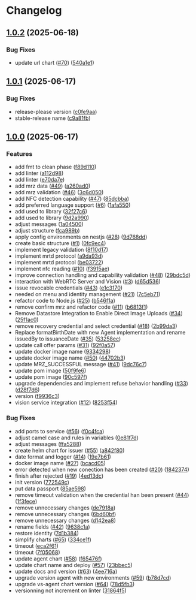 # Changelog

## [1.0.2](https://github.com/2060-io/hologram-gov-id-issuer-vs/compare/v1.0.1...v1.0.2) (2025-06-18)


### Bug Fixes

* update url chart ([#70](https://github.com/2060-io/hologram-gov-id-issuer-vs/issues/70)) ([540a1e1](https://github.com/2060-io/hologram-gov-id-issuer-vs/commit/540a1e1b6d9f2b907fd73d72d0ec38e8f7381bb3))

## [1.0.1](https://github.com/2060-io/hologram-gov-id-issuer-vs/compare/v1.0.0...v1.0.1) (2025-06-17)


### Bug Fixes

* release-please version ([c0fe9aa](https://github.com/2060-io/hologram-gov-id-issuer-vs/commit/c0fe9aa70e634eac08561ea4f8edd0bef3a5403c))
* stable-release name ([c9a81fb](https://github.com/2060-io/hologram-gov-id-issuer-vs/commit/c9a81fbc887da7828638dd64ff4d40ff879a1374))

## [1.0.0](https://github.com/2060-io/hologram-gov-id-issuer-vs/compare/v0.0.5...v1.0.0) (2025-06-17)


### Features

* add fmt to clean phase ([f89d110](https://github.com/2060-io/hologram-gov-id-issuer-vs/commit/f89d1104ddaeff920f45ef809bb110325f189d35))
* add linter ([a112d98](https://github.com/2060-io/hologram-gov-id-issuer-vs/commit/a112d98d86c6ca280c39edf50d83fa5fc2d87390))
* add linter ([e70da7e](https://github.com/2060-io/hologram-gov-id-issuer-vs/commit/e70da7e1206c5374cdba90e98b75384cbbe436f5))
* add mrz data ([#49](https://github.com/2060-io/hologram-gov-id-issuer-vs/issues/49)) ([a260ad0](https://github.com/2060-io/hologram-gov-id-issuer-vs/commit/a260ad0a9fbd6ad44c21415907ad3269843c8a1e))
* add mrz validation ([#46](https://github.com/2060-io/hologram-gov-id-issuer-vs/issues/46)) ([3c6d050](https://github.com/2060-io/hologram-gov-id-issuer-vs/commit/3c6d0505c0d9375d71cca75351e00d76d021afc7))
* add NFC detection capability ([#47](https://github.com/2060-io/hologram-gov-id-issuer-vs/issues/47)) ([85dcbba](https://github.com/2060-io/hologram-gov-id-issuer-vs/commit/85dcbba9910af4f3d3ae3a8dc12c70b27c63bed0))
* add preferred language support ([#6](https://github.com/2060-io/hologram-gov-id-issuer-vs/issues/6)) ([1afa550](https://github.com/2060-io/hologram-gov-id-issuer-vs/commit/1afa550a34ea4864fccb96a578f391aedce04d13))
* add used to library ([32f27c6](https://github.com/2060-io/hologram-gov-id-issuer-vs/commit/32f27c64273b11fda67f4973d65aebc56a91b343))
* add used to library ([9d2a990](https://github.com/2060-io/hologram-gov-id-issuer-vs/commit/9d2a9907b2655a0117ed0d2af971b8948ff698c7))
* adjust messages ([1a04500](https://github.com/2060-io/hologram-gov-id-issuer-vs/commit/1a04500346029eee5d11e1049ec43e86687654d2))
* adjust structure ([fca989b](https://github.com/2060-io/hologram-gov-id-issuer-vs/commit/fca989b621e918c6a32af4d1f41234520839d878))
* apply config environments on nestjs ([#28](https://github.com/2060-io/hologram-gov-id-issuer-vs/issues/28)) ([9d768dd](https://github.com/2060-io/hologram-gov-id-issuer-vs/commit/9d768dd33ccb4279644dd5fdd0cfdcf342fb8c0c))
* create basic structure ([#1](https://github.com/2060-io/hologram-gov-id-issuer-vs/issues/1)) ([0fc9ec4](https://github.com/2060-io/hologram-gov-id-issuer-vs/commit/0fc9ec47b0b472882c62f9e567ccb221c112a1b8))
* implement legacy validation ([8f10d17](https://github.com/2060-io/hologram-gov-id-issuer-vs/commit/8f10d17bc35e3a24ac8c0bde1cbc5a598cf0f69f))
* implement mrtd protocol ([a9da93d](https://github.com/2060-io/hologram-gov-id-issuer-vs/commit/a9da93dc2b44446a3a24ec148099ad6dfa2d2720))
* implement mrtd protocol ([be03722](https://github.com/2060-io/hologram-gov-id-issuer-vs/commit/be03722627d712bf942013d6215cd5dc18d26fbd))
* implement nfc reading ([#10](https://github.com/2060-io/hologram-gov-id-issuer-vs/issues/10)) ([f3915ae](https://github.com/2060-io/hologram-gov-id-issuer-vs/commit/f3915aee31ced842e5ef8e32c82960ded428ab2e))
* improve connection handling and capability validation ([#48](https://github.com/2060-io/hologram-gov-id-issuer-vs/issues/48)) ([29bdc5d](https://github.com/2060-io/hologram-gov-id-issuer-vs/commit/29bdc5d18e6a3d666b3cf4cbaf1df81f2b10d098))
* interaction with WebRTC Server and Vision ([#3](https://github.com/2060-io/hologram-gov-id-issuer-vs/issues/3)) ([d65d536](https://github.com/2060-io/hologram-gov-id-issuer-vs/commit/d65d53666fa0f422c01cb405e7c9088db528606b))
* issue revocable credentials ([#43](https://github.com/2060-io/hologram-gov-id-issuer-vs/issues/43)) ([e1c3170](https://github.com/2060-io/hologram-gov-id-issuer-vs/commit/e1c3170dd0603e10dae5973bd96269bc6b20233b))
* needed on menu and identity management ([#21](https://github.com/2060-io/hologram-gov-id-issuer-vs/issues/21)) ([7c5eb71](https://github.com/2060-io/hologram-gov-id-issuer-vs/commit/7c5eb7191bc0be6d755ac06d34bf05a40462767b))
* refactor code to Node.js ([#25](https://github.com/2060-io/hologram-gov-id-issuer-vs/issues/25)) ([b546f1a](https://github.com/2060-io/hologram-gov-id-issuer-vs/commit/b546f1aa803ae336653952b3105c43202924d0e4))
* remove confirm mrz and refactor code ([#11](https://github.com/2060-io/hologram-gov-id-issuer-vs/issues/11)) ([b6813f1](https://github.com/2060-io/hologram-gov-id-issuer-vs/commit/b6813f1ed1f1dfa98cc732b6d4df176831bf6bf0))
* Remove Datastore Integration to Enable Direct Image Uploads ([#34](https://github.com/2060-io/hologram-gov-id-issuer-vs/issues/34)) ([25f1ac0](https://github.com/2060-io/hologram-gov-id-issuer-vs/commit/25f1ac0fcea92ccb9de4c06d6c4a6a933d850775))
* remove recovery credential and select credential ([#18](https://github.com/2060-io/hologram-gov-id-issuer-vs/issues/18)) ([2b99da3](https://github.com/2060-io/hologram-gov-id-issuer-vs/commit/2b99da38601cbe23f367da7294223011bcdf9cbb))
* Replace formatBirthDate with new Agent implementation and rename issuedBy to issuanceDate ([#35](https://github.com/2060-io/hologram-gov-id-issuer-vs/issues/35)) ([53258ec](https://github.com/2060-io/hologram-gov-id-issuer-vs/commit/53258ecc536631f60cda84564a862b908babcf1a))
* update call offer params ([#31](https://github.com/2060-io/hologram-gov-id-issuer-vs/issues/31)) ([92f0a57](https://github.com/2060-io/hologram-gov-id-issuer-vs/commit/92f0a57d3172fa62b87bf8cf806579dc884073c4))
* update docker image name ([9334298](https://github.com/2060-io/hologram-gov-id-issuer-vs/commit/9334298c52e191d054b526aae5c63a31a69a9598))
* update docker image name ([#50](https://github.com/2060-io/hologram-gov-id-issuer-vs/issues/50)) ([44702b3](https://github.com/2060-io/hologram-gov-id-issuer-vs/commit/44702b325983ff2812dd2228b93442cd3422cbb6))
* update MRZ_SUCCESSFUL message ([#41](https://github.com/2060-io/hologram-gov-id-issuer-vs/issues/41)) ([9dc76c7](https://github.com/2060-io/hologram-gov-id-issuer-vs/commit/9dc76c757a1f16e3783242afd91c3b51998bad54))
* update pom image ([50f9fe6](https://github.com/2060-io/hologram-gov-id-issuer-vs/commit/50f9fe654eb094542a599532756bdfa0188b2998))
* update pom image ([90c597f](https://github.com/2060-io/hologram-gov-id-issuer-vs/commit/90c597fded1f776e60cce8e608b567fd1c4687f9))
* upgrade dependencies and implement refuse behavior handling ([#33](https://github.com/2060-io/hologram-gov-id-issuer-vs/issues/33)) ([d28f7d6](https://github.com/2060-io/hologram-gov-id-issuer-vs/commit/d28f7d68cf3553e9d62e0e5e178d3c2b0533fe91))
* version ([f9936c3](https://github.com/2060-io/hologram-gov-id-issuer-vs/commit/f9936c3922788dbbd774dfeaf310dad1f78d3ba4))
* vision service integration ([#12](https://github.com/2060-io/hologram-gov-id-issuer-vs/issues/12)) ([8253f54](https://github.com/2060-io/hologram-gov-id-issuer-vs/commit/8253f54750349d573669a3fbe776bedadac93e4b))


### Bug Fixes

* add ports to service ([#56](https://github.com/2060-io/hologram-gov-id-issuer-vs/issues/56)) ([f0c4fca](https://github.com/2060-io/hologram-gov-id-issuer-vs/commit/f0c4fca8ed39153e9bf9118e7591b8f2a200bfd3))
* adjust camel case and rules in variables ([0e81f7d](https://github.com/2060-io/hologram-gov-id-issuer-vs/commit/0e81f7d531a4b7ff26c31150ccefcc18d1c725f8))
* adjust messages ([ffa5288](https://github.com/2060-io/hologram-gov-id-issuer-vs/commit/ffa528842297ffd811a16c2fe10b15a14d976648))
* create helm chart for issuer ([#55](https://github.com/2060-io/hologram-gov-id-issuer-vs/issues/55)) ([a842f80](https://github.com/2060-io/hologram-gov-id-issuer-vs/commit/a842f8076efb55d3d8eab39db77f3b2dcb8f511a))
* date format and logger ([#14](https://github.com/2060-io/hologram-gov-id-issuer-vs/issues/14)) ([19e7b61](https://github.com/2060-io/hologram-gov-id-issuer-vs/commit/19e7b61fb4b4571612dbdde40eeea28722099d30))
* docker image name ([#27](https://github.com/2060-io/hologram-gov-id-issuer-vs/issues/27)) ([bcacd05](https://github.com/2060-io/hologram-gov-id-issuer-vs/commit/bcacd05d23560da2968a0aefb79ae12e7417503b))
* error detected when new conection has been created ([#20](https://github.com/2060-io/hologram-gov-id-issuer-vs/issues/20)) ([1842374](https://github.com/2060-io/hologram-gov-id-issuer-vs/commit/1842374676870bf3adfb57a5bb25ff84f928045d))
* finish after rejected ([#19](https://github.com/2060-io/hologram-gov-id-issuer-vs/issues/19)) ([4ed13dc](https://github.com/2060-io/hologram-gov-id-issuer-vs/commit/4ed13dc18eaf28c16347096b6df8fdf6140120a1))
* init version ([772549c](https://github.com/2060-io/hologram-gov-id-issuer-vs/commit/772549cab6c909a97ce3ae13568dfe8e0f7d6979))
* put data passport ([85ae598](https://github.com/2060-io/hologram-gov-id-issuer-vs/commit/85ae5988b7639e4527ca7fdc0aadc503cd6a3f8d))
* remove timeout validation when the credential han been present ([#44](https://github.com/2060-io/hologram-gov-id-issuer-vs/issues/44)) ([1f3fece](https://github.com/2060-io/hologram-gov-id-issuer-vs/commit/1f3fece07ca4a0e62c88f17aad23e154b2321350))
* remove unnecessary changes ([de7918a](https://github.com/2060-io/hologram-gov-id-issuer-vs/commit/de7918a8e4e48478c4d3b0c16a5649273b5fc3a2))
* remove unnecessary changes ([6bd60bf](https://github.com/2060-io/hologram-gov-id-issuer-vs/commit/6bd60bfb75f51ff59e5ce4349e3d653cb5a709c4))
* remove unnecessary changes ([d142ea8](https://github.com/2060-io/hologram-gov-id-issuer-vs/commit/d142ea87fe914dcd8a93708feae0a623aed2c0d1))
* rename fields ([#42](https://github.com/2060-io/hologram-gov-id-issuer-vs/issues/42)) ([9638c1a](https://github.com/2060-io/hologram-gov-id-issuer-vs/commit/9638c1a494f999f2eb0d46270a03b8eab292a73a))
* restore identity ([7d1b384](https://github.com/2060-io/hologram-gov-id-issuer-vs/commit/7d1b384facc22c490115e54b4441e024b22bcf88))
* simplify charts ([#65](https://github.com/2060-io/hologram-gov-id-issuer-vs/issues/65)) ([334ce1f](https://github.com/2060-io/hologram-gov-id-issuer-vs/commit/334ce1f1b76f9aa168ea98568fd6f566edb30f5b))
* timeout ([eca2f61](https://github.com/2060-io/hologram-gov-id-issuer-vs/commit/eca2f61249dbecfefde8f7718132effb6eaecaa7))
* timeout ([7f05068](https://github.com/2060-io/hologram-gov-id-issuer-vs/commit/7f050689ea956807e27c990678b80d5f5cc88421))
* update agent chart ([#58](https://github.com/2060-io/hologram-gov-id-issuer-vs/issues/58)) ([f65476f](https://github.com/2060-io/hologram-gov-id-issuer-vs/commit/f65476fff058a8563bb37e37970d07e55edb285d))
* update chart name and deploy ([#57](https://github.com/2060-io/hologram-gov-id-issuer-vs/issues/57)) ([23bbec5](https://github.com/2060-io/hologram-gov-id-issuer-vs/commit/23bbec54d0054ac8f3131acf1b1503e261ae29ec))
* update docs and version ([#63](https://github.com/2060-io/hologram-gov-id-issuer-vs/issues/63)) ([4ee716a](https://github.com/2060-io/hologram-gov-id-issuer-vs/commit/4ee716a5f816410c5bfcf9065fd4667749297cb1))
* upgrade version agent with new environments ([#59](https://github.com/2060-io/hologram-gov-id-issuer-vs/issues/59)) ([b78d7cd](https://github.com/2060-io/hologram-gov-id-issuer-vs/commit/b78d7cd1e0c92ca9c61f63bfe6d0c98195bf5843))
* upgrade vs-agent chart version ([#64](https://github.com/2060-io/hologram-gov-id-issuer-vs/issues/64)) ([78d5fb3](https://github.com/2060-io/hologram-gov-id-issuer-vs/commit/78d5fb30b8793ef64016691ee20a3e7ddd68d7e1))
* versionning not increment on linter ([31864f5](https://github.com/2060-io/hologram-gov-id-issuer-vs/commit/31864f5d06ee4ac0d0773c6a26fe0240bc8e62f5))
